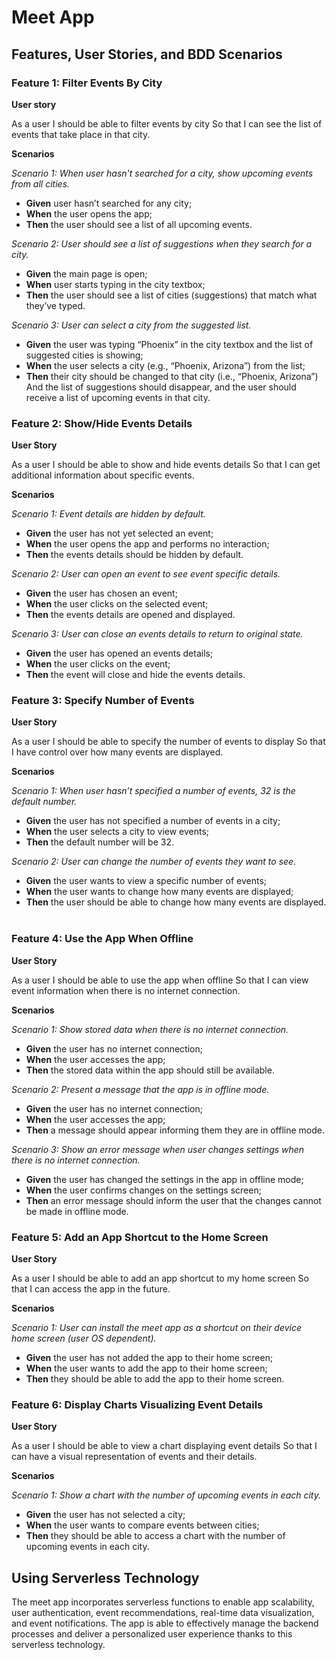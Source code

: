 # Meet App

## Features, User Stories, and BDD Scenarios

### Feature 1: Filter Events By City

**User story**

As a user 
I should be able to filter events by city 
So that I can see the list of events that take place in that city.

**Scenarios**

*Scenario 1: When user hasn't searched for a city, show upcoming events from all cities.*
- **Given** user hasn’t searched for any city; 
- **When** the user opens the app;
- **Then** the user should see a list of all upcoming events.

*Scenario 2: User should see a list of suggestions when they search for a city.*
- **Given** the main page is open;
- **When** user starts typing in the city textbox;
- **Then** the user should see a list of cities (suggestions) that match what they’ve typed.

*Scenario 3: User can select a city from the suggested list.*
- **Given** the user was typing “Phoenix” in the city textbox and the list of suggested cities is showing; 
- **When** the user selects a city (e.g., “Phoenix, Arizona”) from the list; 
- **Then** their city should be changed to that city (i.e., “Phoenix, Arizona”) And the list of suggestions should disappear, and the user should receive a list of upcoming events in that city.
 
### Feature 2: Show/Hide Events Details

**User Story**

As a user 
I should be able to show and hide events details 
So that I can get additional information about specific events.

**Scenarios**

*Scenario 1: Event details are hidden by default.*
- **Given** the user has not yet selected an event;
- **When** the user opens the app and performs no interaction;
- **Then** the events details should be hidden by default.

*Scenario 2: User can open an event to see event specific details.*
- **Given** the user has chosen an event;
- **When** the user clicks on the selected event;
- **Then** the events details are opened and displayed.

*Scenario 3: User can close an events details to return to original state.*
- **Given** the user has opened an events details; 
- **When** the user clicks on the event;
- **Then** the event will close and hide the events details.
 
### Feature 3: Specify Number of Events

**User Story**

As a user 
I should be able to specify the number of events to display 
So that I have control over how many events are displayed.

**Scenarios**

*Scenario 1: When user hasn’t specified a number of events, 32 is the default number.*
- **Given** the user has not specified a number of events in a city;
- **When** the user selects a city to view events;
- **Then** the default number will be 32.

*Scenario 2: User can change the number of events they want to see.*
- **Given** the user wants to view a specific number of events; 
- **When** the user wants to change how many events are displayed; 
- **Then** the user should be able to change how many events are displayed.
 
### Feature 4: Use the App When Offline

**User Story**

As a user 
I should be able to use the app when offline 
So that I can view event information when there is no internet connection.

**Scenarios**

*Scenario 1: Show stored data when there is no internet connection.*
- **Given** the user has no internet connection;
- **When** the user accesses the app;
- **Then** the stored data within the app should still be available.

*Scenario 2: Present a message that the app is in offline mode.*
- **Given** the user has no internet connection;
- **When** the user accesses the app;
- **Then** a message should appear informing them they are in offline mode.

*Scenario 3: Show an error message when user changes settings when there is no internet connection.*
- **Given** the user has changed the settings in the app in offline mode;
- **When** the user confirms changes on the settings screen;
- **Then** an error message should inform the user that the changes cannot be made in offline mode.
 
### Feature 5: Add an App Shortcut to the Home Screen

**User Story**

As a user 
I should be able to add an app shortcut to my home screen
So that I can access the app in the future.

**Scenarios**

*Scenario 1: User can install the meet app as a shortcut on their device home screen (user OS dependent).*
- **Given** the user has not added the app to their home screen; 
- **When** the user wants to add the app to their home screen;
- **Then** they should be able to add the app to their home screen.
 
### Feature 6: Display Charts Visualizing Event Details

**User Story**

As a user 
I should be able to view a chart displaying event details
So that I can have a visual representation of events and their details.

**Scenarios**

*Scenario 1: Show a chart with the number of upcoming events in each city.*
- **Given** the user has not selected a city;
- **When** the user wants to compare events between cities;
- **Then** they should be able to access a chart with the number of upcoming events in each city.


## Using Serverless Technology

The meet app incorporates serverless functions to enable app scalability, user authentication, event recommendations, real-time data visualization, and event notifications. The app is able to effectively manage the backend processes and deliver a personalized user experience thanks to this serverless technology.